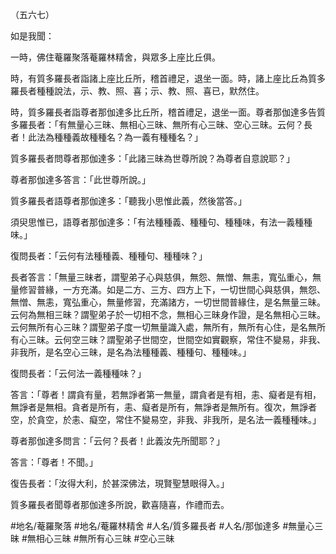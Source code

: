 （五六七）

如是我聞：

一時，佛住菴羅聚落菴羅林精舍，與眾多上座比丘俱。

時，有質多羅長者詣諸上座比丘所，稽首禮足，退坐一面。時，諸上座比丘為質多羅長者種種說法，示、教、照、喜；示、教、照、喜已，默然住。

時，質多羅長者詣尊者那伽達多比丘所，稽首禮足，退坐一面。尊者那伽達多告質多羅長者：「有無量心三昧、無相心三昧、無所有心三昧、空心三昧。云何？長者！此法為種種義故種種名？為一義有種種名？」

質多羅長者問尊者那伽達多：「此諸三昧為世尊所說？為尊者自意說耶？」

尊者那伽達多答言：「此世尊所說。」

質多羅長者語尊者那伽達多：「聽我小思惟此義，然後當答。」

須臾思惟已，語尊者那伽達多：「有法種種義、種種句、種種味，有法一義種種味。」

復問長者：「云何有法種種義、種種句、種種味？」

長者答言：「無量三昧者，謂聖弟子心與慈俱，無怨、無憎、無恚，寬弘重心，無量修習普緣，一方充滿。如是二方、三方、四方上下，一切世間心與慈俱，無怨、無憎、無恚，寬弘重心，無量修習，充滿諸方，一切世間普緣住，是名無量三昧。云何為無相三昧？謂聖弟子於一切相不念，無相心三昧身作證，是名無相心三昧。云何無所有心三昧？謂聖弟子度一切無量識入處，無所有，無所有心住，是名無所有心三昧。云何空三昧？謂聖弟子世間空，世間空如實觀察，常住不變易，非我、非我所，是名空心三昧，是名為法種種義、種種句、種種味。」

復問長者：「云何法一義種種味？」

答言：「尊者！謂貪有量，若無諍者第一無量，謂貪者是有相，恚、癡者是有相，無諍者是無相。貪者是所有，恚、癡者是所有，無諍者是無所有。復次，無諍者空，於貪空，於恚、癡空，常住不變易空，非我、非我所，是名法一義種種味。」

尊者那伽達多問言：「云何？長者！此義汝先所聞耶？」

答言：「尊者！不聞。」

復告長者：「汝得大利，於甚深佛法，現賢聖慧眼得入。」

質多羅長者聞尊者那伽達多所說，歡喜隨喜，作禮而去。

#地名/菴羅聚落
#地名/菴羅林精舍
#人名/質多羅長者
#人名/那伽達多
#無量心三昧
#無相心三昧
#無所有心三昧
#空心三昧
